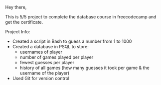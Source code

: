 Hey there,

This is 5/5 project to complete the database course in freecodecamp and get the certificate.

Project Info:
- Created a script in Bash to guess a number from 1 to 1000
- Created a database in PSQL to store:
    - usernames of player
    - number of games played per player
    - fewest guesses per player
    - history of all games (how many guesses it took per game & the username of the player)
 - Used Git for version control
